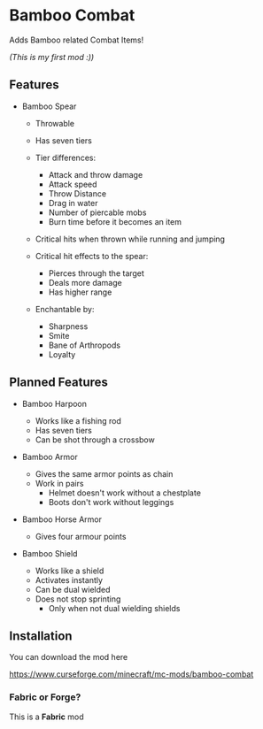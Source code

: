 # Bamboo Combat

Adds Bamboo related Combat Items!

*(This is my first mod :))*

## Features

* Bamboo Spear
  - Throwable
  - Has seven tiers
  - Tier differences:
    - Attack and throw damage
    - Attack speed
    - Throw Distance
    - Drag in water
    - Number of piercable mobs
    - Burn time before it becomes an item

  - Critical hits when thrown while running and jumping
  - Critical hit effects to the spear:
    - Pierces through the target
    - Deals more damage
    - Has higher range
  - Enchantable by:
    - Sharpness
    - Smite
    - Bane of Arthropods
    - Loyalty

## Planned Features

* Bamboo Harpoon
  - Works like a fishing rod
  - Has seven tiers
  - Can be shot through a crossbow

* Bamboo Armor
  - Gives the same armor points as chain
  - Work in pairs
    - Helmet doesn't work without a chestplate
    - Boots don't work without leggings

* Bamboo Horse Armor
  - Gives four armour points

* Bamboo Shield
  - Works like a shield
  - Activates instantly
  - Can be dual wielded
  - Does not stop sprinting
    - Only when not dual wielding shields 




## Installation

You can download the mod here

https://www.curseforge.com/minecraft/mc-mods/bamboo-combat

### Fabric or Forge?
This is a **Fabric** mod

